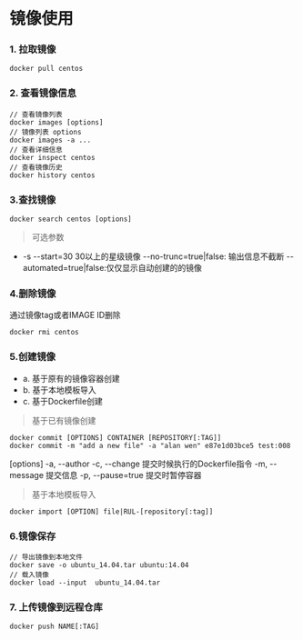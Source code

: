 # 镜像使用

### 1. 拉取镜像 
```
docker pull centos 
```

### 2. 查看镜像信息
```
// 查看镜像列表
docker images [options]
// 镜像列表 options
docker images -a ...
// 查看详细信息
docker inspect centos
// 查看镜像历史
docker history centos 
```
### 3.查找镜像

```
docker search centos [options]
```
> 可选参数
- -s --start=30  30以上的星级镜像
--no-trunc=true|false: 输出信息不截断
--automated=true|false:仅仅显示自动创建的的镜像

### 4.删除镜像
通过镜像tag或者IMAGE ID删除
```
docker rmi centos 
```


### 5.创建镜像
- a. 基于原有的镜像容器创建
- b. 基于本地模板导入
- c. 基于Dockerfile创建

> 基于已有镜像创建
```
docker commit [OPTIONS] CONTAINER [REPOSITORY[:TAG]]
docker commit -m "add a new file" -a "alan wen" e87e1d03bce5 test:008
```
[options]
-a, --author
-c, --change 提交时候执行的Dockerfile指令
-m, --message 提交信息
-p, --pause=true 提交时暂停容器

> 基于本地模板导入
```
docker import [OPTION] file|RUL-[repository[:tag]]
```

### 6.镜像保存
```
// 导出镜像到本地文件
docker save -o ubuntu_14.04.tar ubuntu:14.04
// 载入镜像
docker load --input  ubuntu_14.04.tar
```

### 7. 上传镜像到远程仓库
```
docker push NAME[:TAG]
```
